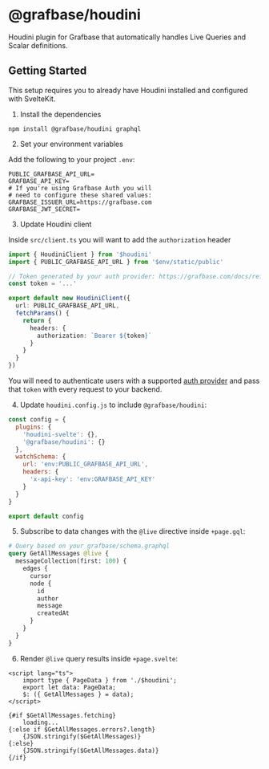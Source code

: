 # @grafbase/houdini

Houdini plugin for Grafbase that automatically handles Live Queries and Scalar definitions.

## Getting Started

This setup requires you to already have Houdini installed and configured with SvelteKit.

1. Install the dependencies

```npm
npm install @grafbase/houdini graphql
```

2. Set your environment variables

Add the following to your project `.env`:

```
PUBLIC_GRAFBASE_API_URL=
GRAFBASE_API_KEY=
# If you're using Grafbase Auth you will
# need to configure these shared values:
GRAFBASE_ISSUER_URL=https://grafbase.com
GRAFBASE_JWT_SECRET=
```

3. Update Houdini client

Inside `src/client.ts` you will want to add the `authorization` header

```ts
import { HoudiniClient } from '$houdini'
import { PUBLIC_GRAFBASE_API_URL } from '$env/static/public'

// Token generated by your auth provider: https://grafbase.com/docs/reference/directives#auth
const token = '...'

export default new HoudiniClient({
  url: PUBLIC_GRAFBASE_API_URL,
  fetchParams() {
    return {
      headers: {
        authorization: `Bearer ${token}`
      }
    }
  }
})
```

You will need to authenticate users with a supported [auth provider](https://grafbase.com/docs/auth/providers) and pass that `token` with every request to your backend.

4. Update `houdini.config.js` to include `@grafbase/houdini`:

```js
const config = {
  plugins: {
    'houdini-svelte': {},
    '@grafbase/houdini': {}
  },
  watchSchema: {
    url: 'env:PUBLIC_GRAFBASE_API_URL',
    headers: {
      'x-api-key': 'env:GRAFBASE_API_KEY'
    }
  }
}

export default config
```

5. Subscribe to data changes with the `@live` directive inside `+page.gql`:

```graphql
# Query based on your grafbase/schema.graphql
query GetAllMessages @live {
  messageCollection(first: 100) {
    edges {
      cursor
      node {
        id
        author
        message
        createdAt
      }
    }
  }
}
```

6. Render `@live` query results inside `+page.svelte`:

```svelte
<script lang="ts">
	import type { PageData } from './$houdini';
	export let data: PageData;
	$: ({ GetAllMessages } = data);
</script>

{#if $GetAllMessages.fetching}
	loading...
{:else if $GetAllMessages.errors?.length}
	{JSON.stringify($GetAllMessages)}
{:else}
	{JSON.stringify($GetAllMessages.data)}
{/if}
```
